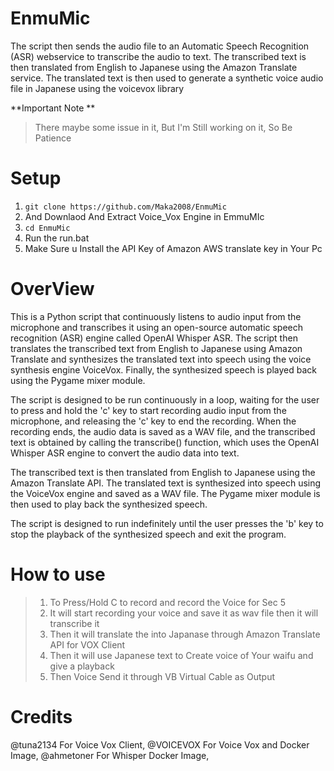 # EnmuMic
The script then sends the audio file to an Automatic Speech Recognition (ASR) webservice to transcribe the audio to text. The transcribed text is then translated from English to Japanese using the Amazon Translate service. The translated text is then used to generate a synthetic voice audio file in Japanese using the voicevox library

**Important Note ** 

>There maybe some issue in it, But I'm Still working on it,
> So Be Patience 

# Setup
1. `git clone https://github.com/Maka2008/EnmuMic`
2. And Downlaod And Extract Voice_Vox Engine in EmmuMIc 
3. `cd EnmuMic`
4. Run the run.bat
5. Make Sure u Install the API Key of Amazon AWS translate key in Your Pc

# OverView 
This is a Python script that continuously listens to audio input from the microphone and transcribes it using an open-source automatic speech recognition (ASR) engine called OpenAI Whisper ASR. The script then translates the transcribed text from English to Japanese using Amazon Translate and synthesizes the translated text into speech using the voice synthesis engine VoiceVox. Finally, the synthesized speech is played back using the Pygame mixer module.

The script is designed to be run continuously in a loop, waiting for the user to press and hold the 'c' key to start recording audio input from the microphone, and releasing the 'c' key to end the recording. When the recording ends, the audio data is saved as a WAV file, and the transcribed text is obtained by calling the transcribe() function, which uses the OpenAI Whisper ASR engine to convert the audio data into text.

The transcribed text is then translated from English to Japanese using the Amazon Translate API. The translated text is synthesized into speech using the VoiceVox engine and saved as a WAV file. The Pygame mixer module is then used to play back the synthesized speech.

The script is designed to run indefinitely until the user presses the 'b' key to stop the playback of the synthesized speech and exit the program.


# How to use 
>1. To Press/Hold C to record and record the Voice for Sec 5
>2. It will start recording your voice and save it as wav file then it will transcribe it 
>3. Then it will translate the into Japanase through Amazon Translate API for VOX Client
>4. Then it will use Japanese text to Create voice of Your waifu and give a playback
>5. Then Voice Send it through VB Virtual Cable as Output

# Credits
@tuna2134 For Voice Vox Client,
@VOICEVOX For Voice Vox and Docker Image,
@ahmetoner For Whisper Docker Image,
